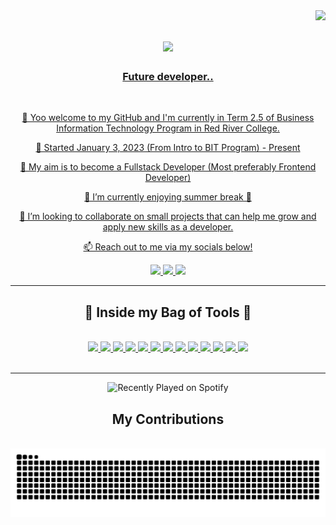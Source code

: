 <!--- Visitor Badge --->
<img align="right" src="https://visitor-badge.laobi.icu/badge?page_id=hanzians.hanzians" />

<!--- Typing SVG --->
<h1 align="center">
  <a href="https://git.io/typing-svg">
    <img src="https://readme-typing-svg.demolab.com?font=Barlow+Semi+Condensed&size=30&duration=3000&pause=1000&color=00F70C&center=true&random=false&width=435&lines=Welcome!+%F0%9F%91%8B%F0%9F%91%8B;I'm+Hanz!" />
</h1>

<!--- Header Text --->
<h3 align="center">Future developer..</h3>

<br/>

<!--- Description --->
<div align="center">

👋 Yoo welcome to my GitHub and I'm currently in Term 2.5 of Business Information Technology Program in Red River College.

💪 Started January 3, 2023 (From Intro to BIT Program) - Present

🎯 My aim is to become a Fullstack Developer (Most preferably Frontend Developer)
 
📝 I’m currently enjoying summer break 🤠
 
🤝 I’m looking to collaborate on small projects that can help me grow and apply new skills as a developer.
 
📫 Reach out to me via my socials below!

 </div>

<!--- Social Media Links --->
<div align="center"> 
  <!--- Outlook --->
  <a href="mailto:hsamonte@academic.rrc.ca">
    <img src="https://img.shields.io/badge/Student_Outlook-0078D4?style=for-the-badge&logo=microsoft-outlook&logoColor=white" />
  </a>

  <!--- Instagram --->
  <a href="https://www.instagram.com/hanz.ian?igsh=MXJ4eXBoYzRwMjczeQ%3D%3D&utm_source=qr" />
    <img src="https://img.shields.io/badge/Instagram-E4405F?style=for-the-badge&logo=instagram&logoColor=white" />
  </a>

  <!--- Snapchat --->
  <a href="https://t.snapchat.com/jRvAAGjw">
    <img src="https://img.shields.io/badge/Snapchat-FFFC00?style=for-the-badge&logo=snapchat&logoColor=white" />
  </a>
</div>

<hr/>

 <!--- Next Header Text --->
<h2 align="center">🎒 Inside my Bag of Tools 🎒</h2>

<br/>

<div align="center">
  <!--- Java --->
  <a href="https://www.java.com/en/">
    <img src="https://skillicons.dev/icons?i=java" />
  </a>

  <!--- Processing --->
  <a href="https://processing.org/">
    <img src="https://skillicons.dev/icons?i=processing" />
  </a>

  <!--- Python --->
  <a href="https://www.python.org/">
    <img src="https://skillicons.dev/icons?i=py" />
  </a>

  <!--- VSCode --->
  <a href="https://code.visualstudio.com/">
    <img src="https://skillicons.dev/icons?i=vscode" />
  </a>

  <!--- C# --->
  <a href="https://learn.microsoft.com/en-us/dotnet/csharp/">
    <img src="https://skillicons.dev/icons?i=cs" />
  </a>

  <!--- VS --->
  <a href="https://visualstudio.microsoft.com/vs/">
    <img src="https://skillicons.dev/icons?i=visualstudio" />
  </a>

  <!--- HTML --->
  <a href="https://developer.mozilla.org/en-US/docs/Learn/Getting_started_with_the_web/HTML_basics">
    <img src="https://skillicons.dev/icons?i=html" />
  </a>

  <!--- CSS --->
  <a href="https://developer.mozilla.org/en-US/docs/Learn/Getting_started_with_the_web/CSS_basics">
    <img src="https://skillicons.dev/icons?i=css" />
  </a>

  <!--- JS --->
  <a href="https://developer.mozilla.org/en-US/docs/Web/JavaScript">
    <img src="https://skillicons.dev/icons?i=js" />
  </a>

   <!--- .NET --->
  <a href="https://dotnet.microsoft.com/en-us/learn/dotnet/what-is-dotnet-framework">
    <img src="https://skillicons.dev/icons?i=dotnet" />
  </a>

  <!--- pgAdmin --->
  <a href="https://www.pgadmin.org/">
    <img src="https://skillicons.dev/icons?i=postgres" />
  </a>

  <!--- Powershell --->
  <a href="https://learn.microsoft.com/en-us/powershell/">
    <img src="https://skillicons.dev/icons?i=powershell" />
  </a>

  <!--- Azure --->
  <a href="https://azure.microsoft.com/en-ca">
    <img src="https://skillicons.dev/icons?i=azure" />
  </a>
</div>

<br/>
<hr/>

<div align="center">
  <img src="https://spotify-recently-played-readme.vercel.app/api?user=tq5jhf8lzxa27l71bajpxes0l&count=1" alt="Recently Played on Spotify"  />
</div>

###

<!--- Snake Contributions --->
<div align="center">
  <h2> My Contributions </h2>
  <br>
  
  <img alt="snake eating my contributions" src="https://raw.githubusercontent.com/hanzians/hanzians/output/github-contribution-grid-snake.svg" />
  
  <br/><br/><br/>
</div>

  
<!---
hanzians/hanzians is a ✨ special ✨ repository because its `README.md` (this file) appears on your GitHub profile.
You can click the Preview link to take a look at your changes.
--->
